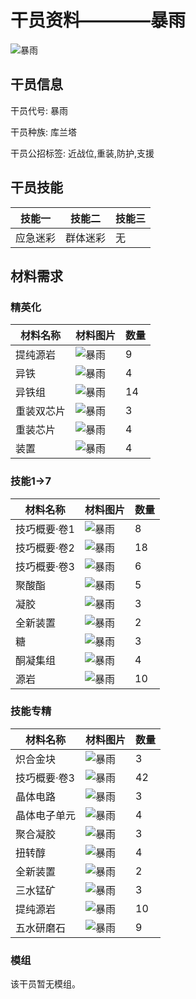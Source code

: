 # 干员资料————暴雨

![暴雨](./oprImages/暴雨.png)

## 干员信息

干员代号: 暴雨

干员种族: 库兰塔

干员公招标签: 近战位,重装,防护,支援

## 干员技能

| 技能一       | 技能二   | 技能三 |
| ------------ | -------- | ------ |
| 应急迷彩 | 群体迷彩 | 无 |

## 材料需求

### 精英化

| 材料名称      | 材料图片 | 数量  |
|---------|---------|-----|
| 提纯源岩 | ![暴雨](./matIcons/提纯源岩.png)  |   9  |
| 异铁 | ![暴雨](./matIcons/异铁.png)  |   4  |
| 异铁组 | ![暴雨](./matIcons/异铁组.png)  |   14  |
| 重装双芯片 | ![暴雨](./matIcons/重装双芯片.png)  |   3  |
| 重装芯片 | ![暴雨](./matIcons/重装芯片.png)  |   4  |
| 装置 | ![暴雨](./matIcons/装置.png)  |   4  |

### 技能1→7

| 材料名称      | 材料图片 | 数量  |
|---------|---------|-----|
| 技巧概要·卷1 | ![暴雨](./matIcons/技巧概要·卷1.png)  |   8  |
| 技巧概要·卷2 | ![暴雨](./matIcons/技巧概要·卷2.png)  |   18  |
| 技巧概要·卷3 | ![暴雨](./matIcons/技巧概要·卷3.png)  |   6  |
| 聚酸酯 | ![暴雨](./matIcons/聚酸酯.png)  |   5  |
| 凝胶 | ![暴雨](./matIcons/凝胶.png)  |   3  |
| 全新装置 | ![暴雨](./matIcons/全新装置.png)  |   2  |
| 糖 | ![暴雨](./matIcons/糖.png)  |   3  |
| 酮凝集组 | ![暴雨](./matIcons/酮凝集组.png)  |   4  |
| 源岩 | ![暴雨](./matIcons/源岩.png)  |   10  |

### 技能专精

| 材料名称      | 材料图片 | 数量  |
|---------|---------|-----|
| 炽合金块 | ![暴雨](./matIcons/炽合金块.png)  |   3  |
| 技巧概要·卷3 | ![暴雨](./matIcons/技巧概要·卷3.png)  |   42  |
| 晶体电路 | ![暴雨](./matIcons/晶体电路.png)  |   3  |
| 晶体电子单元 | ![暴雨](./matIcons/晶体电子单元.png)  |   4  |
| 聚合凝胶 | ![暴雨](./matIcons/聚合凝胶.png)  |   3  |
| 扭转醇 | ![暴雨](./matIcons/扭转醇.png)  |   4  |
| 全新装置 | ![暴雨](./matIcons/全新装置.png)  |   2  |
| 三水锰矿 | ![暴雨](./matIcons/三水锰矿.png)  |   3  |
| 提纯源岩 | ![暴雨](./matIcons/提纯源岩.png)  |   10  |
| 五水研磨石 | ![暴雨](./matIcons/五水研磨石.png)  |   9  |

### 模组

该干员暂无模组。

